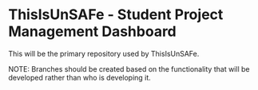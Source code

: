 # ThisIsUnSAFe - Student Project Management Dashboard

This will be the primary repository used by ThisIsUnSAFe.

NOTE:
Branches should be created based on the functionality that will be developed rather than who is developing it.